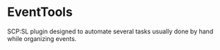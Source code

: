 # EventTools
SCP:SL plugin designed to automate several tasks usually done by hand while organizing events.
